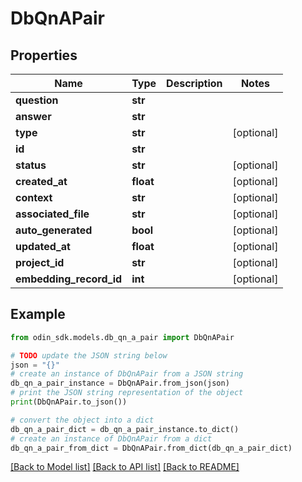 # DbQnAPair


## Properties

Name | Type | Description | Notes
------------ | ------------- | ------------- | -------------
**question** | **str** |  | 
**answer** | **str** |  | 
**type** | **str** |  | [optional] 
**id** | **str** |  | 
**status** | **str** |  | [optional] 
**created_at** | **float** |  | [optional] 
**context** | **str** |  | [optional] 
**associated_file** | **str** |  | [optional] 
**auto_generated** | **bool** |  | [optional] 
**updated_at** | **float** |  | [optional] 
**project_id** | **str** |  | [optional] 
**embedding_record_id** | **int** |  | [optional] 

## Example

```python
from odin_sdk.models.db_qn_a_pair import DbQnAPair

# TODO update the JSON string below
json = "{}"
# create an instance of DbQnAPair from a JSON string
db_qn_a_pair_instance = DbQnAPair.from_json(json)
# print the JSON string representation of the object
print(DbQnAPair.to_json())

# convert the object into a dict
db_qn_a_pair_dict = db_qn_a_pair_instance.to_dict()
# create an instance of DbQnAPair from a dict
db_qn_a_pair_from_dict = DbQnAPair.from_dict(db_qn_a_pair_dict)
```
[[Back to Model list]](../README.md#documentation-for-models) [[Back to API list]](../README.md#documentation-for-api-endpoints) [[Back to README]](../README.md)


